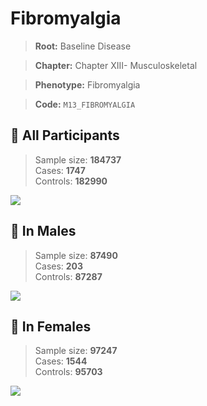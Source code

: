 # Fibromyalgia

> **Root:** Baseline Disease  

> **Chapter:** Chapter XIII- Musculoskeletal  

> **Phenotype:** Fibromyalgia  

> **Code:** `M13_FIBROMYALGIA`

## 🧪 All Participants  
> Sample size: **184737**  
> Cases: **1747**  
> Controls: **182990**
<img src="/Disease/Figures/ALL/Incidence/M13_FIBROMYALGIA.png"/>
<CsvTable src="/Disease_Data/ALL/Incidence/COX_M13_FIBROMYALGIA.csv" label="🔍 View full results" />

## 👨 In Males  
> Sample size: **87490**  
> Cases: **203**  
> Controls: **87287**
<img src="/Disease/Figures/Male/Incidence/M13_FIBROMYALGIA.png"/>
<CsvTable src="/Disease_Data/Male/Incidence/COX_M13_FIBROMYALGIA.csv" label="🔍 View full results" />

## 👩 In Females  
> Sample size: **97247**  
> Cases: **1544**  
> Controls: **95703**
<img src="/Disease/Figures/Female/Incidence/M13_FIBROMYALGIA.png"/>
<CsvTable src="/Disease_Data/Female/Incidence/COX_M13_FIBROMYALGIA.csv" label="🔍 View full results" />
